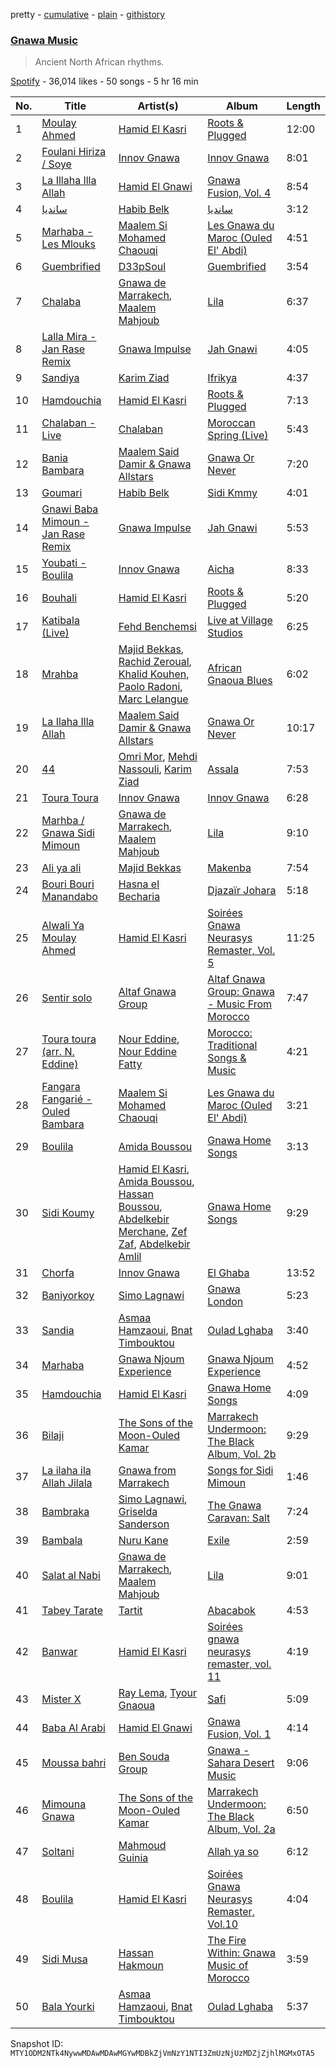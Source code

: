 pretty - [cumulative](/playlists/cumulative/37i9dQZF1DWYCFWZy4Gz9M.md) - [plain](/playlists/plain/37i9dQZF1DWYCFWZy4Gz9M) - [githistory](https://github.githistory.xyz/mackorone/spotify-playlist-archive/blob/main/playlists/plain/37i9dQZF1DWYCFWZy4Gz9M)

### [Gnawa Music](https://open.spotify.com/playlist/37i9dQZF1DWYCFWZy4Gz9M)

> Ancient North African rhythms.

[Spotify](https://open.spotify.com/user/spotify) - 36,014 likes - 50 songs - 5 hr 16 min

| No. | Title | Artist(s) | Album | Length |
|---|---|---|---|---|
| 1 | [Moulay Ahmed](https://open.spotify.com/track/3rwooEaezEti3x3YbuedTf) | [Hamid El Kasri](https://open.spotify.com/artist/4dLuwltQIkqt9NOeRrco61) | [Roots & Plugged](https://open.spotify.com/album/16MciLmcGXDmpmZZmlJUNn) | 12:00 |
| 2 | [Foulani Hiriza / Soye](https://open.spotify.com/track/6UohbeuW7Oe8aufbEyLogk) | [Innov Gnawa](https://open.spotify.com/artist/6FUsQ3dkSd27KwQ1iCugSV) | [Innov Gnawa](https://open.spotify.com/album/1RqdOZF4O0ll3gOn98mgfF) | 8:01 |
| 3 | [La Illaha Illa Allah](https://open.spotify.com/track/1rUFXxtuyZj0Q83e3qUvN1) | [Hamid El Gnawi](https://open.spotify.com/artist/4xLi9gEjLRTw3MdQYwrfYG) | [Gnawa Fusion, Vol\. 4](https://open.spotify.com/album/5SLDSuYflfHqcwoMY7ozef) | 8:54 |
| 4 | [سانديا](https://open.spotify.com/track/5pR2e0SPMPKbI94rwjj2HY) | [Habib Belk](https://open.spotify.com/artist/682K5C67MQhU1K56gA5wJc) | [سانديا](https://open.spotify.com/album/4goIKWNFoKz6fwBooJDinQ) | 3:12 |
| 5 | [Marhaba \- Les Mlouks](https://open.spotify.com/track/5UH3CEKTwhw2PnxVEnF1TC) | [Maalem Si Mohamed Chaouqi](https://open.spotify.com/artist/0bBAwXTmf22PEhakYpllIr) | [Les Gnawa du Maroc \(Ouled El' Abdi\)](https://open.spotify.com/album/0ZNSizWo8rOBfzyXEp4JKK) | 4:51 |
| 6 | [Guembrified](https://open.spotify.com/track/1ET3SkndcTAOMrP97mlPUn) | [D33pSoul](https://open.spotify.com/artist/2HZLJwBLZN8etpz2ZvHqlL) | [Guembrified](https://open.spotify.com/album/23zMAgsnRrnZcygmEYW9bY) | 3:54 |
| 7 | [Chalaba](https://open.spotify.com/track/3nHrBe0EYJtIPZJkMKlT0E) | [Gnawa de Marrakech](https://open.spotify.com/artist/2SLcRSkoV09lFKUoG32Xzj), [Maalem Mahjoub](https://open.spotify.com/artist/36j8zpmXkr47mHVDHwqmzp) | [Lila](https://open.spotify.com/album/5XlcfpWHHRfDRBFi2AbBPq) | 6:37 |
| 8 | [Lalla Mira \- Jan Rase Remix](https://open.spotify.com/track/2yXvT1eHZzo5y2fyv6fo3W) | [Gnawa Impulse](https://open.spotify.com/artist/1GmPwxwXwuoPd4N8LW6CTJ) | [Jah Gnawi](https://open.spotify.com/album/5KH1pCLPYV90Z3hJ7gvu8u) | 4:05 |
| 9 | [Sandiya](https://open.spotify.com/track/0dOrMZUgxBpT2SlKT2dTcp) | [Karim Ziad](https://open.spotify.com/artist/6ja9bhaKf5yHBKQGGbLGi8) | [Ifrikya](https://open.spotify.com/album/4ZxEG0vF1yh3EPoO7BWmUw) | 4:37 |
| 10 | [Hamdouchia](https://open.spotify.com/track/48fH1ROqgxAKtqd7D52f2H) | [Hamid El Kasri](https://open.spotify.com/artist/4dLuwltQIkqt9NOeRrco61) | [Roots & Plugged](https://open.spotify.com/album/16MciLmcGXDmpmZZmlJUNn) | 7:13 |
| 11 | [Chalaban \- Live](https://open.spotify.com/track/7eBSPitHLvqS4y6Ik7dD8f) | [Chalaban](https://open.spotify.com/artist/7wy6H1DoR6ORojXiehTmbG) | [Moroccan Spring \(Live\)](https://open.spotify.com/album/29xpcwtYHON3dbSKInrTzl) | 5:43 |
| 12 | [Bania Bambara](https://open.spotify.com/track/0xWdeE1STnWxPJdpbcl3cs) | [Maalem Said Damir & Gnawa Allstars](https://open.spotify.com/artist/1eW4hySgxJo9LUIX2m16iS) | [Gnawa Or Never](https://open.spotify.com/album/1RNkQnZN4hfzpglvXZYOiT) | 7:20 |
| 13 | [Goumari](https://open.spotify.com/track/3JDC2CqjkLvuRTNFelfZks) | [Habib Belk](https://open.spotify.com/artist/682K5C67MQhU1K56gA5wJc) | [Sidi Kmmy](https://open.spotify.com/album/4R9ejsPkbyxzaPvuGS8MTR) | 4:01 |
| 14 | [Gnawi Baba Mimoun \- Jan Rase Remix](https://open.spotify.com/track/7MJn7pkVO1chHyXvjemfqY) | [Gnawa Impulse](https://open.spotify.com/artist/1GmPwxwXwuoPd4N8LW6CTJ) | [Jah Gnawi](https://open.spotify.com/album/5KH1pCLPYV90Z3hJ7gvu8u) | 5:53 |
| 15 | [Youbati \- Boulila](https://open.spotify.com/track/36SFAw8cptxZYvWd33kMa6) | [Innov Gnawa](https://open.spotify.com/artist/6FUsQ3dkSd27KwQ1iCugSV) | [Aicha](https://open.spotify.com/album/4zkfvTWN4y2oEm6uF6ayZD) | 8:33 |
| 16 | [Bouhali](https://open.spotify.com/track/6IEDKu0MAwj1qZ8cznuzkp) | [Hamid El Kasri](https://open.spotify.com/artist/4dLuwltQIkqt9NOeRrco61) | [Roots & Plugged](https://open.spotify.com/album/16MciLmcGXDmpmZZmlJUNn) | 5:20 |
| 17 | [Katibala \(Live\)](https://open.spotify.com/track/5tUsKspXvhtuEvIuzbKCpO) | [Fehd Benchemsi](https://open.spotify.com/artist/1Z4qZRTqdRiefiqgbNg2ky) | [Live at Village Studios](https://open.spotify.com/album/127psl2zvTt8MVUvnyrqnL) | 6:25 |
| 18 | [Mrahba](https://open.spotify.com/track/2zKuTLrINginlVwg75onMg) | [Majid Bekkas](https://open.spotify.com/artist/6T4kWmFsjL5rnWOLOHKa7C), [Rachid Zeroual](https://open.spotify.com/artist/5SC5yIRmjZFE62gTfYkpPw), [Khalid Kouhen](https://open.spotify.com/artist/793iN9XLyORCyaD3NW3isz), [Paolo Radoni](https://open.spotify.com/artist/3huZDhwrKz3odYxyOzBhDa), [Marc Lelangue](https://open.spotify.com/artist/00dper4Tuw2YtHISDEZEet) | [African Gnaoua Blues](https://open.spotify.com/album/1re8yFWm97F3S2uD1ztase) | 6:02 |
| 19 | [La Ilaha Illa Allah](https://open.spotify.com/track/25hCkE9Tf3jMcYGiRgUpwf) | [Maalem Said Damir & Gnawa Allstars](https://open.spotify.com/artist/1eW4hySgxJo9LUIX2m16iS) | [Gnawa Or Never](https://open.spotify.com/album/1RNkQnZN4hfzpglvXZYOiT) | 10:17 |
| 20 | [44](https://open.spotify.com/track/5PoYydFEND0uinZ6tSHn10) | [Omri Mor](https://open.spotify.com/artist/3Y0M0thRIXdQ9bbPKUuaA9), [Mehdi Nassouli](https://open.spotify.com/artist/3oK06jAg9UUaNpQQHh1lJJ), [Karim Ziad](https://open.spotify.com/artist/6ja9bhaKf5yHBKQGGbLGi8) | [Assala](https://open.spotify.com/album/0naKDiFvjhAcy1IWy2QiyS) | 7:53 |
| 21 | [Toura Toura](https://open.spotify.com/track/2IDfgp6XFrBHzxbNb6TbxI) | [Innov Gnawa](https://open.spotify.com/artist/6FUsQ3dkSd27KwQ1iCugSV) | [Innov Gnawa](https://open.spotify.com/album/1RqdOZF4O0ll3gOn98mgfF) | 6:28 |
| 22 | [Marhba / Gnawa Sidi Mimoun](https://open.spotify.com/track/75eTOivMFcLFmyIKtQrN98) | [Gnawa de Marrakech](https://open.spotify.com/artist/2SLcRSkoV09lFKUoG32Xzj), [Maalem Mahjoub](https://open.spotify.com/artist/36j8zpmXkr47mHVDHwqmzp) | [Lila](https://open.spotify.com/album/5XlcfpWHHRfDRBFi2AbBPq) | 9:10 |
| 23 | [Ali ya ali](https://open.spotify.com/track/67P3E8BYxF21HxQwQDcXbj) | [Majid Bekkas](https://open.spotify.com/artist/6T4kWmFsjL5rnWOLOHKa7C) | [Makenba](https://open.spotify.com/album/3JmCZbx58m7q30uQCzzRod) | 7:54 |
| 24 | [Bouri Bouri Manandabo](https://open.spotify.com/track/4tEPVARoc88ff4zLuYDWEB) | [Hasna el Becharia](https://open.spotify.com/artist/2Y2LaK65xm8j2wQMtEII8f) | [Djazaïr Johara](https://open.spotify.com/album/6aMI4N8bNjlmyf5nLaRgAG) | 5:18 |
| 25 | [Alwali Ya Moulay Ahmed](https://open.spotify.com/track/6IBs1Ihaw7bL2oghbcJRAK) | [Hamid El Kasri](https://open.spotify.com/artist/4dLuwltQIkqt9NOeRrco61) | [Soirées Gnawa Neurasys Remaster, Vol\. 5](https://open.spotify.com/album/1yADz9TsbPu4nrlIPOwL02) | 11:25 |
| 26 | [Sentir solo](https://open.spotify.com/track/3RZWkRMU2BsIiTZ9U5ugFL) | [Altaf Gnawa Group](https://open.spotify.com/artist/25cHSgsQbrP9cJucrj2wbn) | [Altaf Gnawa Group: Gnawa \- Music From Morocco](https://open.spotify.com/album/5gHBwsQA4pekfm5k6VmpB7) | 7:47 |
| 27 | [Toura toura \(arr\. N\. Eddine\)](https://open.spotify.com/track/2MoMK1kkN7ojVqk1Us35mq) | [Nour Eddine](https://open.spotify.com/artist/4fKUpodRphVtdVBf06FHgO), [Nour Eddine Fatty](https://open.spotify.com/artist/4p89G1QhmMO8sVCOE6ceFx) | [Morocco: Traditional Songs & Music](https://open.spotify.com/album/72S0SzvMzdkUqTn7Xjcy1V) | 4:21 |
| 28 | [Fangara Fangarié \- Ouled Bambara](https://open.spotify.com/track/7toYPMNjEZ1JmR5TKEfhG9) | [Maalem Si Mohamed Chaouqi](https://open.spotify.com/artist/0bBAwXTmf22PEhakYpllIr) | [Les Gnawa du Maroc \(Ouled El' Abdi\)](https://open.spotify.com/album/0ZNSizWo8rOBfzyXEp4JKK) | 3:21 |
| 29 | [Boulila](https://open.spotify.com/track/7K0e9c4yavJcHGpGr4VxpG) | [Amida Boussou](https://open.spotify.com/artist/6foiKtwIs8aHwyDupk2ZO5) | [Gnawa Home Songs](https://open.spotify.com/album/6Od4rFAxX1GZGMTrEdrRSu) | 3:13 |
| 30 | [Sidi Koumy](https://open.spotify.com/track/15pwgz1YF0jYkXhGsZTCnD) | [Hamid El Kasri](https://open.spotify.com/artist/4dLuwltQIkqt9NOeRrco61), [Amida Boussou](https://open.spotify.com/artist/6foiKtwIs8aHwyDupk2ZO5), [Hassan Boussou](https://open.spotify.com/artist/3FX6IGUTOn1zh4D8iMFpeI), [Abdelkebir Merchane](https://open.spotify.com/artist/7iiuXYxFPuc2tMe000sxe4), [Zef Zaf](https://open.spotify.com/artist/1cs08TsXSdpGOwfbOmm4yq), [Abdelkebir Amlil](https://open.spotify.com/artist/7GhnTjzgICUgcz64gGZuGh) | [Gnawa Home Songs](https://open.spotify.com/album/6Od4rFAxX1GZGMTrEdrRSu) | 9:29 |
| 31 | [Chorfa](https://open.spotify.com/track/0nmDCBvIy4gDP1fyDInu1I) | [Innov Gnawa](https://open.spotify.com/artist/6FUsQ3dkSd27KwQ1iCugSV) | [El Ghaba](https://open.spotify.com/album/6lSSJcyIWmBpdw2VqKn3ci) | 13:52 |
| 32 | [Baniyorkoy](https://open.spotify.com/track/6ISbel4AdYheOCO65DX94A) | [Simo Lagnawi](https://open.spotify.com/artist/5nL4NhY55Mr65tdAHvK0WK) | [Gnawa London](https://open.spotify.com/album/1inEsWKI8jgJ6aqwCVzLJT) | 5:23 |
| 33 | [Sandia](https://open.spotify.com/track/0ysNragBX6DPqvEYvlYnLA) | [Asmaa Hamzaoui](https://open.spotify.com/artist/4iEtGBOlBJ37F2R3NhEq3k), [Bnat Timbouktou](https://open.spotify.com/artist/7DuLVX2oXpF6BZdyy9VgwC) | [Oulad Lghaba](https://open.spotify.com/album/7KFO8lh8gdpTcVdHv3UFKN) | 3:40 |
| 34 | [Marhaba](https://open.spotify.com/track/2EcbOCnEBlOivIBWZcS0Cp) | [Gnawa Njoum Experience](https://open.spotify.com/artist/2UbA6BI8ObVOPX5g3jiM4l) | [Gnawa Njoum Experience](https://open.spotify.com/album/7Cm96QYMUYWs0naMBeqpPh) | 4:52 |
| 35 | [Hamdouchia](https://open.spotify.com/track/297ADzLE7uIT5OhZeA7TvS) | [Hamid El Kasri](https://open.spotify.com/artist/4dLuwltQIkqt9NOeRrco61) | [Gnawa Home Songs](https://open.spotify.com/album/6Od4rFAxX1GZGMTrEdrRSu) | 4:09 |
| 36 | [Bilaji](https://open.spotify.com/track/6Ozohbpy5mYF0pX8HxfIxv) | [The Sons of the Moon\-Ouled Kamar](https://open.spotify.com/artist/0RZ8EW3Dl3knNPp8IbrIHl) | [Marrakech Undermoon: The Black Album, Vol\. 2b](https://open.spotify.com/album/6fBcXZbJb43gFxIpztjnzP) | 9:29 |
| 37 | [La ilaha ila Allah Jilala](https://open.spotify.com/track/2sre9xkQzX2glQZnFYrqk3) | [Gnawa from Marrakech](https://open.spotify.com/artist/4q1sQE08zDqPaBapzhweMv) | [Songs for Sidi Mimoun](https://open.spotify.com/album/2BZk9yFHsF61mPIHxE3EyX) | 1:46 |
| 38 | [Bambraka](https://open.spotify.com/track/1m4tIPPUrlO4OIjz2A3u81) | [Simo Lagnawi](https://open.spotify.com/artist/5nL4NhY55Mr65tdAHvK0WK), [Griselda Sanderson](https://open.spotify.com/artist/4x8C8KuFsIRjGluQFZ6ZZa) | [The Gnawa Caravan: Salt](https://open.spotify.com/album/7dJ24qAFYEhAIYwMXwjR7D) | 7:24 |
| 39 | [Bambala](https://open.spotify.com/track/1MRufqwOqcz0tVPlymfIEi) | [Nuru Kane](https://open.spotify.com/artist/5HwxklaAsHAD4xyK4SjGSg) | [Exile](https://open.spotify.com/album/6OZheEwdy4ckrFIYUM6X2C) | 2:59 |
| 40 | [Salat al Nabi](https://open.spotify.com/track/57dsHlSXgzqePeESJdVJcT) | [Gnawa de Marrakech](https://open.spotify.com/artist/2SLcRSkoV09lFKUoG32Xzj), [Maalem Mahjoub](https://open.spotify.com/artist/36j8zpmXkr47mHVDHwqmzp) | [Lila](https://open.spotify.com/album/5XlcfpWHHRfDRBFi2AbBPq) | 9:01 |
| 41 | [Tabey Tarate](https://open.spotify.com/track/5AufVqlW1U4T81LZkQ1KRA) | [Tartit](https://open.spotify.com/artist/7tnGqjFwUewoWAkNofVV6Q) | [Abacabok](https://open.spotify.com/album/70FP8vQuBtJpCMnSVCMI1x) | 4:53 |
| 42 | [Banwar](https://open.spotify.com/track/3v1bN0te9KGmCHBtesBQPn) | [Hamid El Kasri](https://open.spotify.com/artist/4dLuwltQIkqt9NOeRrco61) | [Soirées gnawa neurasys remaster, vol\. 11](https://open.spotify.com/album/7581mKSIQYjCi1PDIYt1iy) | 4:19 |
| 43 | [Mister X](https://open.spotify.com/track/4mnwLXp1eO7BaaSh4c1cbK) | [Ray Lema](https://open.spotify.com/artist/3oB3hVEizagt6r6W7HEcbD), [Tyour Gnaoua](https://open.spotify.com/artist/6R0UQ6lFMkmTIsVz5pGvCL) | [Safi](https://open.spotify.com/album/2zq89SVhvZSQH3Ek5L306z) | 5:09 |
| 44 | [Baba Al Arabi](https://open.spotify.com/track/6kRpgupBsfIV93FpfA8p72) | [Hamid El Gnawi](https://open.spotify.com/artist/4xLi9gEjLRTw3MdQYwrfYG) | [Gnawa Fusion, Vol\. 1](https://open.spotify.com/album/1KYi4Hx9USuRDd8Ruu2Rap) | 4:14 |
| 45 | [Moussa bahri](https://open.spotify.com/track/0ATAbhw6ntNOd1KK5yZ82O) | [Ben Souda Group](https://open.spotify.com/artist/1cmi0pd20tMWGMJKmaC81l) | [Gnawa \- Sahara Desert Music](https://open.spotify.com/album/0oOMF0xYlNdAgtgOlchO0P) | 9:06 |
| 46 | [Mimouna Gnawa](https://open.spotify.com/track/7ahy3fhvPApYDTYtI8jHJN) | [The Sons of the Moon\-Ouled Kamar](https://open.spotify.com/artist/0RZ8EW3Dl3knNPp8IbrIHl) | [Marrakech Undermoon: The Black Album, Vol\. 2a](https://open.spotify.com/album/4kerOs40h4AzoV7sjOYrDn) | 6:50 |
| 47 | [Soltani](https://open.spotify.com/track/79aEKqdlERdubQHXAinoPS) | [Mahmoud Guinia](https://open.spotify.com/artist/0pvLXdsgWnpJClomaQ41JQ) | [Allah ya so](https://open.spotify.com/album/59Hw4NDvn1pMe5uqD5bEt0) | 6:12 |
| 48 | [Boulila](https://open.spotify.com/track/3l5rXIV9hHGlIUypkZ9RBM) | [Hamid El Kasri](https://open.spotify.com/artist/4dLuwltQIkqt9NOeRrco61) | [Soirées Gnawa Neurasys Remaster, Vol.10](https://open.spotify.com/album/0FwPty5SAM8pW2CtJhf1zp) | 4:04 |
| 49 | [Sidi Musa](https://open.spotify.com/track/0Fxaf2KMQl9JJHIxoXL7Xn) | [Hassan Hakmoun](https://open.spotify.com/artist/2eYnBrgHAUt4OopbZjzZur) | [The Fire Within: Gnawa Music of Morocco](https://open.spotify.com/album/2wE418tzzMYCA4feuDvGJk) | 3:59 |
| 50 | [Bala Yourki](https://open.spotify.com/track/5DV8zNhA6TAE8NWInyJD5x) | [Asmaa Hamzaoui](https://open.spotify.com/artist/4iEtGBOlBJ37F2R3NhEq3k), [Bnat Timbouktou](https://open.spotify.com/artist/7DuLVX2oXpF6BZdyy9VgwC) | [Oulad Lghaba](https://open.spotify.com/album/7KFO8lh8gdpTcVdHv3UFKN) | 5:37 |

Snapshot ID: `MTY1ODM2NTk4NywwMDAwMDAwMGYwMDBkZjVmNzY1NTI3ZmUzNjUzMDZjZjhlMGMxOTA5`
